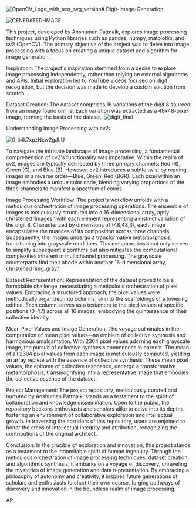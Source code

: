 ![OpenCV_Logo_with_text_svg_version](https://github.com/ANSHPG/Digit-Image-Generation/assets/132222062/dfcf7691-f4d2-40cd-bad6-41856b92ebae)# Digit-Image-Generation

![GENERATED-IMAGE](https://github.com/ANSHPG/Digit-Image-Generation/assets/132222062/c40aba95-e05c-43c4-b889-4c5723d304cd)

This project, developed by Anshuman Pattnaik, explores image processing techniques using Python libraries such as pandas, numpy, matplotlib, and cv2 (OpenCV). The primary objective of the project was to delve into image processing with a focus on creating a unique dataset and algorithm for image generation.

Inspiration:
The project's inspiration stemmed from a desire to explore image processing independently, rather than relying on external algorithms and APIs. Initial exploration led to YouTube videos focused on digit recognition, but the decision was made to develop a custom solution from scratch.

Dataset Creation:
The dataset comprises 16 variations of the digit 8 sourced from an image found online. Each variation was extracted as a 48x48-pixel image, forming the basis of the dataset.
![digit_final](https://github.com/ANSHPG/Digit-Image-Generation/assets/132222062/de627a94-5342-488b-9a70-e2d2af81d6f3)

Understanding Image Processing with cv2:

![0_ii4k7xpzNcw2gJLU](https://github.com/ANSHPG/Digit-Image-Generation/assets/132222062/4bf5b065-0687-47c3-bb92-bb4fa316e82e)

To navigate the intricate landscape of image processing, a fundamental comprehension of cv2's functionality was imperative. Within the realm of cv2, images are typically delineated by three primary channels: Red (R), Green (G), and Blue (B). However, cv2 introduces a subtle twist by reading images in a reverse order—Blue, Green, Red (BGR). Each pixel within an image embodies a unique color code, blending varying proportions of the three channels to manifest a spectrum of colors.

Image Processing Workflow:
The project's workflow unfolds with a meticulous orchestration of image processing operations. The ensemble of images is meticulously structured into a 16-dimensional array, aptly christened 'images,' with each element representing a distinct variation of the digit 8. Characterized by dimensions of (48,48,3), each image encapsulates the nuances of its composition across three channels. Subsequently, the images undergo a transformative metamorphosis, transitioning into grayscale renditions. This metamorphosis not only serves to simplify subsequent algorithms but also mitigates the computational complexities inherent in multichannel processing. The grayscale counterparts find their abode within another 16-dimensional array, christened 'img_gray.'

Dataset Representation:
Representation of the dataset proved to be a formidable challenge, necessitating a meticulous orchestration of pixel values. Embracing a structured approach, the pixel values were methodically organized into columns, akin to the scaffoldings of a towering edifice. Each column serves as a testament to the pixel values at specific positions (0-47) across all 16 images, embodying the quintessence of their collective identity.

Mean Pixel Values and Image Generation:
The voyage culminates in the computation of mean pixel values—an emblem of collective synthesis and harmonious amalgamation. With 2304 pixel values adorning each grayscale image, the pursuit of collective synthesis commences in earnest. The mean of all 2304 pixel values from each image is meticulously computed, yielding an array replete with the essence of collective synthesis. These mean pixel values, the epitome of collective resonance, undergo a transformative metamorphosis, transmogrifying into a representative image that embodies the collective essence of the dataset.

Project Management:
The project repository, meticulously curated and nurtured by Anshuman Pattnaik, stands as a testament to the spirit of collaboration and knowledge dissemination. Open to the public, the repository beckons enthusiasts and scholars alike to delve into its depths, fostering an environment of collaborative exploration and intellectual growth. In traversing the corridors of this repository, users are enjoined to honor the ethos of intellectual integrity and attribution, recognizing the contributions of the original architect.

Conclusion:
In the crucible of exploration and innovation, this project stands as a testament to the indomitable spirit of human ingenuity. Through the meticulous orchestration of image processing techniques, dataset creation, and algorithmic synthesis, it embarks on a voyage of discovery, unraveling the mysteries of image generation and data representation. By embracing a philosophy of autonomy and creativity, it inspires future generations of scholars and enthusiasts to chart their own course, forging pathways of discovery and innovation in the boundless realm of image processing.





AP
